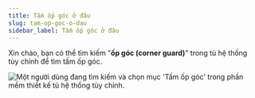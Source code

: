 ```yaml
---
title: Tấm ốp góc ở đâu
slug: tam-op-goc-o-dau
sidebar_label: Tấm ốp góc ở đâu
---
```


Xin chào, bạn có thể tìm kiếm "**ốp góc (corner guard)**" trong tủ hệ thống tùy chỉnh để tìm tấm ốp góc.

![Một người dùng đang tìm kiếm và chọn mục 'Tấm ốp góc' trong phần mềm thiết kế tủ hệ thống tùy chỉnh.](https://storage.googleapis.com/jegavn_kb/images/0a0199f5-3d74-454d-ac27-b08590972c66.png)